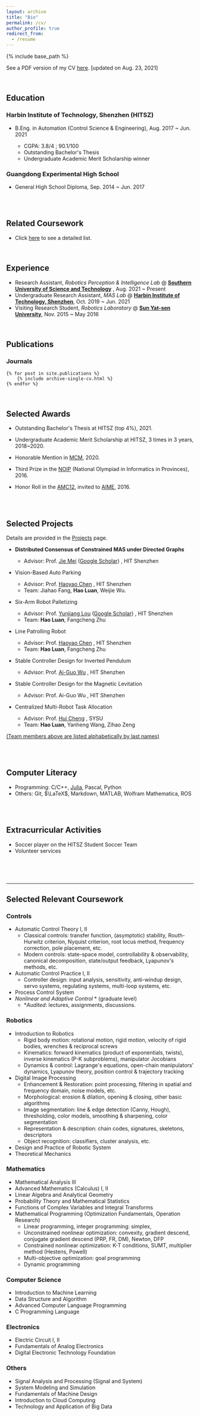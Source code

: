 ```yaml
---
layout: archive
title: "Bio"
permalink: /cv/
author_profile: true
redirect_from:
  - /resume
---
```


{% include base_path %}

See a PDF version of my CV [here](https://edmundluan.github.io/files/CV_HaoLuan.pdf). [updated on Aug. 23, 2021]

<br/>

## Education

### Harbin Institute of Technology, Shenzhen (HITSZ)

- B.Eng. in Automation (Control Science & Engineering), Aug. 2017 ~ Jun. 2021 

    - CGPA: 3.8/4 ;  90.1/100 
    - Outstanding Bachelor's Thesis
    - Undergraduate Academic Merit Scholarship winner 

### Guangdong Experimental High School

- General High School Diploma, Sep. 2014 ~ Jun. 2017 

<br/>
<br/>

## Related Coursework

- Click [here](#selected-relevant-coursework) to see a detailed list. 


<br/>

## Experience

* Research Assistant, *Robotics Perception & Intelligence Lab* @ [**Southern University of Science and Technology**](https://www.sustech.edu.cn/en/) , Aug. 2021 ~ Present 
* Undergraduate Research Assistant, *MAS Lab* @ [**Harbin Institute of Technology, Shenzhen**](http://www.hitsz.edu.cn/index.html), Oct. 2019 ~ Jun. 2021 
* Visiting Research Student, *Robotics Laboratory* @ [**Sun Yat-sen University**](http://sysu.edu.cn/en/index.htm), Nov. 2015 ~ May 2016 

<br/>

## Publications

### Journals

    {% for post in site.publications %}
        {% include archive-single-cv.html %}
    {% endfor %}

<br/>

## Selected Awards

-   Outstanding Bachelor's Thesis at HITSZ (top 4%), 2021. 

-   Undergraduate Academic Merit Scholarship at HITSZ, 3 times in 3 years, 2018~2020.
-   Honorable Mention in [MCM](https://www.comap.com/undergraduate/contests/), 2020.
-   Third Prize in the [NOIP](http://www.noi.cn/) (National Olympiad in Informatics in Provinces), 2016.
-   Honor Roll in the [AMC12](https://www.maa.org/math-competitions/american-mathematics-contest-12-amc-12), invited to [AIME](https://www.maa.org/math-competitions/american-invitational-mathematics-examination-aime), 2016.

<br/><br/>


## Selected Projects

Details are provided in the [Projects](https://edmundluan.github.io/projects/) page. 

-   **Distributed Consensus of Constrained MAS under Directed Graphs**
    -   Advisor: Prof. [Jie Mei](http://faculty.hitsz.edu.cn/meijie) ([Google Scholar](https://scholar.google.com/citations?user=tyQm5IkAAAAJ)) , HIT Shenzhen

-   Vision-Based Auto Parking
    -   Advisor: Prof. [Haoyao Chen](http://nrs-lab.com/people/) , HIT Shenzhen
    -   Team: Jiahao Fang, **Hao Luan**, Weijie Wu. 

-   Six-Arm Robot Palletizing
    -   Advisor: Prof. [Yunjiang Lou](http://faculty.hitsz.edu.cn/louyunjiang?lang=en) ([Google Scholar](https://scholar.google.com/citations?user=8Ulrn3cAAAAJ)) , HIT Shenzhen
    -   Team: **Hao Luan**, Fangcheng Zhu 

-   Line Patrolling Robot
    -   Advisor: Prof. [Haoyao Chen](http://nrs-lab.com/people/) , HIT Shenzhen
    -   Team: **Hao Luan**, Fangcheng Zhu 

-   Stable Controller Design for Inverted Pendulum
    -   Advisor: Prof. [Ai-Guo Wu](https://ieeexplore.ieee.org/author/38182430000) , HIT Shenzhen

-   Stable Controller Design for the Magnetic Levitation
    -   Advisor: Prof. Ai-Guo Wu , HIT Shenzhen

-   Centralized Multi-Robot Task Allocation
    -   Advisor: Prof. [Hui Cheng](http://sdcs.sysu.edu.cn/content/2504) , SYSU
    -   Team: **Hao Luan**, Yanheng Wang, Zihao Zeng  

<u>(Team members above are listed alphabetically by last names)</u> 

<br/><br/>



## Computer Literacy
-   Programming: C/C++, [Julia](https://julialang.org/), Pascal, Python 
-   Others: Git, $\LaTeX$, Markdown, MATLAB, Wolfram Mathematica, ROS 

<br/><br/>

## Extracurricular Activities

-   Soccer player on the HITSZ Student Soccer Team 
-   Volunteer services



<br/>
<br/>
<br/>

---
## Selected Relevant Coursework

### Controls
- Automatic Control Theory I, II 
  - Classical controls: transfer function, (asymptotic) stability, Routh-Hurwitz criterion, Nyquist criterion, root locus method, frequency correction, pole placement, etc. 
  - Modern controls: state-space model, controllability & observability, canonical decomposition, state/output feedback, Lyapunov's methods, etc. 
- Automatic Control Practice I, II 
  - Controller design: input analysis, sensitivity, anti-windup design, servo systems, regulating systems, multi-loop systems, etc. 
- Process Control System
- *Nonlinear and Adaptive Control* \*  (graduate level)
  - \**Audited*: lectures, assignments, discussions. 

### Robotics

- Introduction to Robotics 
    - Rigid body motion: rotational motion, rigid motion, velocity of rigid bodies, wrenches & reciprocal screws
    - Kinematics: forward kinematics (product of exponentials, twists), inverse kinematics (P-K subproblems), manipulator Jocobians 
    - Dynamics & control: Lagrange's equations, open-chain manipulators' dynamics, Lyapunov theory, position control & trajectory tracking 
- Digital Image Processing 
    - Enhancement & Restoration: point processing, filtering in spatial and frequency domain, noise models, etc.
    - Morphological: erosion & dilation, opening & closing, other basic algorithms 
    - Image segmentation: line & edge detection (Canny, Hough), thresholding, color models, smoothing & sharpening, color segmentation
    - Representation & description: chain codes, signatures, skeletons, descriptors 
    - Object recognition: classifiers, cluster analysis, etc. 
- Design and Practice of Robotic System 
- Theoretical Mechanics 

### Mathematics
- Mathematical Analysis III 
- Advanced Mathematics (Calculus) I, II 
- Linear Algebra and Analytical Geometry 
- Probability Theory and Mathematical Statistics 
- Functions of Complex Variables and Integral Transforms 
- Mathematical Programming (Optimization Fundamentals, Operation Research) 
    - Linear programming, integer programming: simplex, 
    - Unconstrained nonlinear optimization: convexity, gradient descend, conjugate gradient descend (PRP, FR, DM), Newton, DFP 
    - Constrained nonlinear optimization: K-T conditions, SUMT, multiplier method (Hestens, Powell) 
    - Multi-objective optimization: goal programming
    - Dynamic programming

### Computer Science

- Introduction to Machine Learning 
- Data Structure and Algorithm 
- Advanced Computer Language Programming 
- C Programming Language 


### Electronics
- Electric Circuit I, II
- Fundamentals of Analog Electronics
- Digital Electronic Technology Foundation 

### Others
- Signal Analysis and Processing (Signal and System) 
- System Modeling and Simulation 
- Fundamentals of Machine Design 
- Introduction to Cloud Computing 
- Technology and Application of Big Data  



<!--

Publications
======
  <ul>{% for post in site.publications %}
    {% include archive-single-cv.html %}
  {% endfor %}</ul>

Talks
======
  <ul>{% for post in site.talks %}
    {% include archive-single-talk-cv.html %}
  {% endfor %}</ul>

Teaching
======
  <ul>{% for post in site.teaching %}
    {% include archive-single-cv.html %}
  {% endfor %}</ul>


Leadership
======

* Currently signed in to 43 different slack teams

-->

